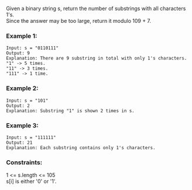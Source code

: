 Given a binary string s, return the number of substrings with all characters 1's. </br>
Since the answer may be too large, return it modulo 109 + 7.

### Example 1:
```text
Input: s = "0110111"
Output: 9
Explanation: There are 9 substring in total with only 1's characters.
"1" -> 5 times.
"11" -> 3 times.
"111" -> 1 time.
```
### Example 2:
```text
Input: s = "101"
Output: 2
Explanation: Substring "1" is shown 2 times in s.
```
### Example 3:
```text
Input: s = "111111"
Output: 21
Explanation: Each substring contains only 1's characters.
```


### Constraints:
1 <= s.length <= 105 </br>
s[i] is either '0' or '1'.